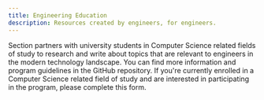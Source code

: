 ```yaml
---
title: Engineering Education
description: Resources created by engineers, for engineers.
---
```

<p>
  Section partners with university students in Computer Science related fields of study to research and write about topics that are relevant to engineers in the modern technology landscape. You can find more information and program guidelines in the <a style="text-decoration: none;" href="https://github.com/section-io/engineering-education"><span class="text-light-blue decoration-none">GitHub repository</span></a>. If you're currently enrolled in a Computer Science related field of study and are interested in participating in the program, please complete <a style="text-decoration: none;" href="https://docs.google.com/forms/d/e/1FAIpQLSfTbj3kqvEJEb5RLjqJurfbHa8ckzQx0CjRzaizblue9ZOK5A/viewform?usp=sf_link"><span class="text-light-blue decoration-none">this form</span></a>.
</p>
